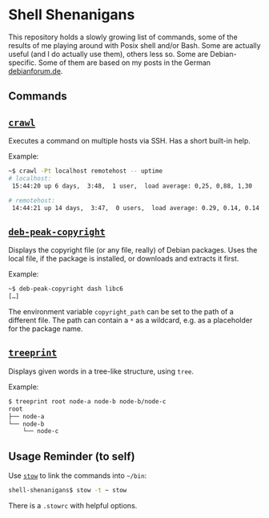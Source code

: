 # Shell Shenanigans
This repository holds a slowly growing list of commands, some of the results of
me playing around with Posix shell and/or Bash. Some are actually useful (and I
do actually use them), others less so. Some are Debian-specific. Some of them
are based on my posts in the German [debianforum.de](https://debianforum.de/).

## Commands

## [`crawl`](/crawl)
Executes a command on multiple hosts via SSH. Has a short built-in help.

Example:
```sh
~$ crawl -Pt localhost remotehost -- uptime
# localhost:
 15:44:20 up 6 days,  3:48,  1 user,  load average: 0,25, 0,88, 1,30

# remotehost:
 14:44:21 up 14 days,  3:47,  0 users,  load average: 0.29, 0.14, 0.14
```

## [`deb-peak-copyright`](/deb-peak-copyright)
Displays the copyright file (or any file, really) of Debian packages. Uses the
local file, if the package is installed, or downloads and extracts it first.

Example:
```sh
~$ deb-peak-copyright dash libc6
[…]
```
The environment variable `copyright_path` can be set to the path of a different
file. The path can contain a `*` as a wildcard, e.g. as a placeholder for the
package name.

## [`treeprint`](/treeprint)
Displays given words in a tree-like structure, using `tree`.

Example:
```sh
$ treeprint root node-a node-b node-b/node-c
root
├── node-a
└── node-b
    └── node-c
```

## Usage Reminder (to self)
Use [`stow`](https://www.gnu.org/software/stow/) to link the commands into `~/bin`:
```sh
shell-shenanigans$ stow -t ~ stow
```
There is a `.stowrc` with helpful options.
